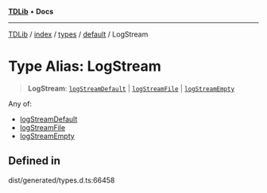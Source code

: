 [**TDLib**](../../../../../../README.md) • **Docs**

***

[TDLib](../../../../../../modules.md) / [index](../../../../../README.md) / [types](../../../README.md) / [default](../README.md) / LogStream

# Type Alias: LogStream

> **LogStream**: [`logStreamDefault`](logStreamDefault.md) \| [`logStreamFile`](logStreamFile.md) \| [`logStreamEmpty`](logStreamEmpty.md)

Any of:
- [logStreamDefault](logStreamDefault.md)
- [logStreamFile](logStreamFile.md)
- [logStreamEmpty](logStreamEmpty.md)

## Defined in

dist/generated/types.d.ts:66458

